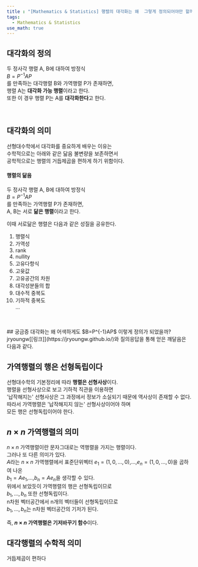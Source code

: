 ```yaml
---
title : "[Mathematics & Statistics] 행렬의 대각화는 왜  그렇게 정의되어야만 할까"
tags:
  - Mathematics & Statistics
use_math: true
---
```


## 대각화의 정의
두 정사각 행렬 A, B에 대하여 방정식  
$B=P^{-1}AP$  
를 만족하는 대각행렬 B와 가역행렬 P가 존재하면,  
행렬 A는 **대각화 가능 행렬**이라고 한다.  
또한 이 경우 행렬 P는 A를 **대각화한다**고 한다.  
<br>
<br>
## 대각화의 의미
선형대수학에서 대각화를 중요하게 배우는 이유는  
수학적으로는 아래와 같은 닮음 불변량을 보존하면서  
공학적으로는 행렬의 거듭제곱을 편하게 하기 위함이다.  
  
#### 행렬의 닮음
두 정사각 행렬 A, B에 대하여 방정식  
$B=P^{-1}AP$  
를 만족하는 가역행렬 P가 존재하면,  
A, B는 서로 **닮은 행렬**이라고 한다.  
  
이때 서로닮은 행렬은 다음과 같은 성질을 공유한다.  
1) 행렬식  
2) 가역성  
3) rank  
4) nullity  
5) 고유다항식  
6) 고윳값  
7) 고유공간의 차원  
8) 대각성분들의 합  
9) 대수적 중복도  
10) 기하적 중복도  
...  
<br>
<br>
## 궁금증
대각화는 왜 어색하게도  
$B=P^{-1}AP$ 
이렇게 정의가 되었을까?  
jryoungw[[링크]](https://jryoungw.github.io/)와 질의응답을 통해 얻은 깨달음은 다음과 같다.  
  
  
  
  
## 가역행렬의 행은 선형독립이다
선형대수학의 기본정리에 따라 **행렬은 선형사상**이다.  
행렬을 선형사상으로 보고 기하적 직관을 이용하면  
'납작해지는' 선형사상은 그 과정에서 정보가 소실되기 때문에 역사상이 존재할 수 없다.  
따라서 가역행렬은 '납작해지지 않는' 선형사상이어야 하며  
모든 행은 선형독립이어야 한다.
  
  
  
  
## $n\times n$ 가역행렬의 의미
$n\times n$ 가역행렬이란 문자그대로는 역행렬을 가지는 행렬이다.  
그러나 또 다른 의미가 있다.  
$A$라는 $n\times n$ 가역행렬에서
표준단위벡터 $e_{1}=(1,0,...,0)$,...,$e_{n}=(1,0,...,0)$을 곱하여 나온  
$b_{1}=Ae_{1}$,...,$b_{n}=Ae_{n}$을 생각할 수 있다.  
위에서 보았듯이 가역행렬의 행은 선형독립이므로  
$b_{1},...,b_{n}$ 또한 선형독립이다.  
n차원 벡터공간에서 n개의 벡터들이 선형독립이므로  
$b_{1},...,b_{n}$는 n차원 벡터공간의 기저가 된다.  
  
즉, **$n\times n$ 가역행렬은 기저바꾸기 함수**이다.


  
## 대각행렬의 수학적 의미
거듭제곱이 편하다
